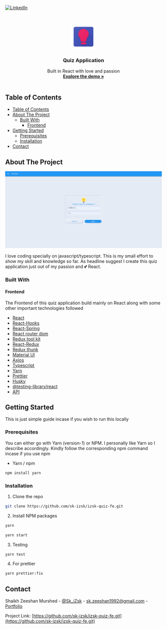 [![LinkedIn][linkedin-shield]][linkedin-url]

<!-- PROJECT LOGO -->
<br />
<p align="center">
  <a href="https://github.com/sk-izsk/izsk-corona-tracker-web">
    <img src="public/favicon.png" alt="Logo" width="80" height="80">
  </a>

  <h3 align="center">Quiz Application</h3>

  <p align="center">
    Built in React with love and passion
    <br />
    <a href="https://izsk-covid-tracker.netlify.app"><strong>Explore the demo »</strong></a>
    <br />
    <br />
  </p>
</p>

<!-- TABLE OF CONTENTS -->

## Table of Contents

- [Table of Contents](#table-of-contents)
- [About The Project](#about-the-project)
  - [Built With](#built-with)
    - [Frontend](#frontend)
- [Getting Started](#getting-started)
  - [Prerequisites](#prerequisites)
  - [Installation](#installation)
- [Contact](#contact)

<!-- ABOUT THE PROJECT -->

## About The Project

[![Product Name Screen Shot][product-screenshot]](https://youtu.be/BVYRaqlpKCw)

I love coding specially on javascript/typescript. This is my small effort to show my skill and knowledge so far. As headline suggest I create this quiz application just out of my passion and 💕 React.

### Built With

#### Frontend

The Frontend of this quiz application build mainly on React along with some other important technologies followed

- [React](https://reactjs.org)
- [React-Hooks](https://reactjs.org)
- [React-Spring](https://www.react-spring.io)
- [React router dom](https://reactrouter.com)
- [Redux tool kit](https://redux-toolkit.js.org)
- [React-Redux](https://react-redux.js.org)
- [Redux thunk](https://github.com/reduxjs/redux-thunk)
- [Material UI](https://material-ui.com)
- [Axios](https://github.com/axios/axios)
- [Typescript](https://www.typescriptlang.org)
- [Yarn](https://classic.yarnpkg.com/lang/en/)
- [Prettier](https://prettier.io)
- [Husky](https://github.com/typicode/husky)
- [@testing-library/react](https://testing-library.com/docs/react-testing-library/intro)
- [API](https://opentdb.com/api_config.php)

<!-- GETTING STARTED -->

## Getting Started

This is just simple guide incase if you wish to run this locally

### Prerequisites

You can either go with Yarn (version-1) or NPM. I personally like Yarn so I describe accordingly. Kindly follow the corresponding npm command incase if you use npm

- Yarn / npm

```sh
npm install yarn
```

### Installation

1. Clone the repo

```sh
git clone https://github.com/sk-izsk/izsk-quiz-fe.git
```

2. Install NPM packages

```sh
yarn
```

```sh
yarn start
```

3. Testing

```sh
yarn test
```

4. For prettier

```sh
yarn prettier:fix
```

<!-- CONTACT -->

## Contact

Shaikh Zeeshan Murshed - [@Sk_iZsk](https://twitter.com/Sk_iZsk) - sk.zeeshan1992@gmail.com - [Portfolio](https://izsk.netlify.app)

Project Link: [https://github.com/sk-izsk/izsk-quiz-fe.git](https://github.com/sk-izsk/izsk-quiz-fe.git)

<!-- MARKDOWN LINKS & IMAGES -->
<!-- https://www.markdownguide.org/basic-syntax/#reference-style-links -->

[linkedin-shield]: https://img.shields.io/badge/-LinkedIn-black.svg?style=flat-square&logo=linkedin&colorB=555
[linkedin-url]: https://www.linkedin.com/in/skizsk/
[product-screenshot]: README/quiz.gif
